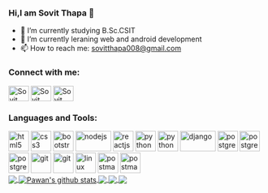 ### Hi,I am Sovit Thapa 👋


- 🔭 I’m currently studying B.Sc.CSIT
- 🌱 I’m currently leraning web and android development 
- 📫 How to reach me: sovitthapa008@gmail.com
 <p align="left">
<h3 align="left">Connect with me:</h3>
<a href="https://www.facebook.com/sovit.thapa.1806" target="_blank"><img align="center" src="https://cdn.jsdelivr.net/npm/simple-icons@3.0.1/icons/facebook.svg" alt="Sovit Thapa" height="30" width="40" /></a>
<a href="https://www.instagram.com/t_m_sovit/" target="_blank"><img align="center" src="https://cdn.jsdelivr.net/npm/simple-icons@3.0.1/icons/instagram.svg" alt="Sovit Thapa" height="30" width="40" /></a>
<a href="www.linkedin.com/in/sovit-thapa-438aa21b3" target="_blank"><img align="center" src="https://cdn.jsdelivr.net/npm/simple-icons@3.0.1/icons/linkedin.svg" alt="Sovit Thapa" height="30" width="40" /></a>
</p>
<h3 align="left">Languages and Tools:</h3>
<p align="left"><img src="https://www.vectorlogo.zone/logos/w3_html5/w3_html5-icon.svg" alt="html5" width="40" height="40"/> 
<img src="https://www.flaticon.com/svg/static/icons/svg/732/732190.svg" alt="css3" width="40" height="40"/>
<img src="https://www.vectorlogo.zone/logos/getbootstrap/getbootstrap-icon.svg" alt="bootstrap" width="40" height="40"/>
<img src="https://www.vectorlogo.zone/logos/nodejs/nodejs-ar21.svg" alt="nodejs" width="70" height="40"/>
<img src="https://www.vectorlogo.zone/logos/reactjs/reactjs-icon.svg" alt="reactjs" width="40" height="40"/>
<img src="https://www.vectorlogo.zone/logos/angular/angular-icon.svg" alt="python" width="40" height="40"/>
  <img src="https://www.vectorlogo.zone/logos/php/php-ar21.svg" alt="python" width="40" height="40"/>
<img src="https://www.vectorlogo.zone/logos/laravel/laravel-ar21.svg" alt="django" width="70" height="40"/>
  <img src="https://www.vectorlogo.zone/logos/postgresql/postgresql-icon.svg" alt="postgres" width="40" height="40"/>
  <img src="https://www.vectorlogo.zone/logos/mysql/mysql-official.svg" alt="postgres" width="40" height="40"/>
  <img src="https://www.vectorlogo.zone/logos/mongodb/mongodb-icon.svg" alt="postgres" width="40" height="40"/>
<img src="https://www.vectorlogo.zone/logos/graphql/graphql-ar21.svg" alt="git" width="40" height="40"/>
 <img src="https://www.vectorlogo.zone/logos/git-scm/git-scm-icon.svg" alt="git" width="40" height="40"/>
<img src="https://www.vectorlogo.zone/logos/linux/linux-icon.svg" alt="linux" width="40" height="40"/>
<img src="https://www.vectorlogo.zone/logos/apache/apache-ar21.svg" alt="postman" width="40" height="40"/>
  <img src="https://www.vectorlogo.zone/logos/nginx/nginx-icon.svg" alt="postman" width="40" height="40"/>
<br/>
  <a href="https://github.com/sovit888">
  <img align="center" src="https://github-readme-stats.vercel.app/api/top-langs/?username=sovit888&theme=light&hide_langs_below=1" />
</a>
<a href="https://github.com/sovit888">
 <img align="center" src="https://github-readme-stats.vercel.app/api?username=sovit888&show_icons=true&theme=light&line_height=27" alt="Pawan's github stats"/>
</a>
  <a href="https://github.com/sovit888/store-management-server">
  <img align="center" src="https://github-readme-stats.vercel.app/api/pin/?username=sovit888&repo=store-management-server&theme=light" />

</a>
<a href="https://github.com/sovit888/store-management-client">
 <img align="center" src="https://github-readme-stats.vercel.app/api/pin/?username=sovit888&repo=store-management-client&theme=light" />
</a>
 <a href="https://github.com/sovit888/ecommerce">
 <img align="center" src="https://github-readme-stats.vercel.app/api/pin/?username=sovit888&repo=ecommerce&theme=light" />
</a>

